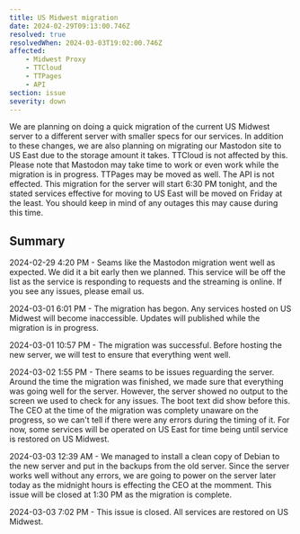 ```yaml
---
title: US Midwest migration
date: 2024-02-29T09:13:00.746Z
resolved: true
resolvedWhen: 2024-03-03T19:02:00.746Z
affected:
    - Midwest Proxy
    - TTCloud
    - TTPages
    - API
section: issue
severity: down
---
```


We are planning on doing a quick migration of the current US Midwest server to a different server with smaller specs for our services. In addition to these changes, we are also planning on migrating our Mastodon site to US East due to the storage amount it takes. TTCloud is not affected by this. Please note that Mastodon may take time to work or even work while the migration is in progress. TTPages may be moved as well. The API is not effected. This migration for the server will start 6:30 PM tonight, and the stated services effective for moving to US East will be moved on Friday at the least. You should keep in mind of any outages this may cause during this time.

## Summary
2024-02-29 4:20 PM - Seams like the Mastodon migration went well as expected. We did it a bit early then we planned. This service will be off the list as the service is responding to requests and the streaming is online. If you see any issues, please email us.

2024-03-01 6:01 PM - The migration has begon. Any services hosted on US Midwest will become inaccessible. Updates will published while the migration is in progress.

2024-03-01 10:57 PM - The migration was successful. Before hosting the new server, we will test to ensure that everything went well.

2024-03-02 1:55 PM - There seams to be issues reguarding the server. Around the time the migration was finished, we made sure that everything was going well for the server. However, the server showed no output to the screen we used to check for any issues. The boot text did show before this. The CEO at the time of the migration was complety unaware on the progress, so we can't tell if there were any errors during the timing of it. For now, some services will be operated on US East for time being until service is restored on US Midwest.

2024-03-03 12:39 AM - We managed to install a clean copy of Debian to the new server and put in the backups from the old server. Since the server works well without any errors, we are going to power on the server later today as the midnight hours is effecting the CEO at the momment. This issue will be closed at 1:30 PM as the migration is complete.

2024-03-03 7:02 PM - This issue is closed. All services are restored on US Midwest.
